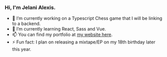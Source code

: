 ### Hi, I'm Jelani Alexis.

- 🔭 I’m currently working on a Typescript Chess game that I will be linking to a backend.
- 🌱 I’m currently learning React, Sass and Vue.
- 📫 You can find my portfolio at [my website here](https://31781.hosts1.ma-cloud.nl/portfolio/).
- ⚡ Fun fact: I plan on releasing a mixtape/EP on my 18th birthday later this year.
